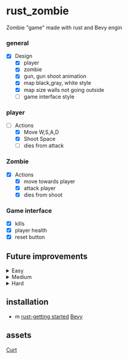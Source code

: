 # rust_zombie
 Zombie "game" made with rust and Bevy engin


### general
- [x] Design
    - [x] player
    - [x] zombie
    - [x] gun, gun shoot animation
    - [x] map black,gray, white style
    - [x] map size walls not going outside
    - [ ] game interface style

### player
- [ ] Actions
  - [x] Move  W,S,A,D
  - [x] Shoot Space
  - [ ] dies from attack

### Zombie
- [x] Actions
  - [x] move towards player
  - [x] attack player
  - [x] dies from shoot

### Game interface
- [x] kills
- [x] player health
- [x] reset button
## Future improvements
<details>
<summary>Easy </summary>

- Health for zombie and player
- Name
- Button F options
    - Pause the game
    - new game
    - quit the game
- points system like (you killed this many zombies or timing how long you survived)
- damage on player take specific amount of health
- temp score board (disappears after restart of game) (button?)
- Design
    - place to write your name visuals
    - Map design
    - health pack
    - Damage animation
    - Score visual
    - visual for F-options
    - score board visual
    - on and off sound
- Sound
    - gun sound
    - game music
    - zombie sound
    - death sound human and zombie
</details>

<details>
<summary>Medium </summary>

- damage on Zombie take specific amount of health
- packs
    - health
    - gun ammo
- dirent kind of guns

- play it in the browser
    - see how to set up in browser
- local save cookies 

- Design 
    - packs
    - gender
        - male and female player
        - male and female zombies
    - new guns design
    - death animation
    - kill animation
    - update start menu 
        - name
        - gender
</details>

<details>
<summary>Hard</summary>

- setting upp multiplayer online
- save to a score board (idea for no free use form to send to server )
- Design
    - create character
</details>

## installation
- m
[rust-getting started](https://www.rust-lang.org/learn/get-started)
[Bevy](https://bevyengine.org/learn/book/getting-started/setup/)


## assets
[Curt](https://opengameart.org/content/zombie-rpg-sprites)